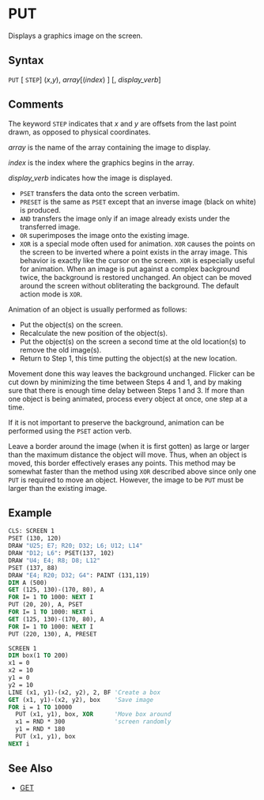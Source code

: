 # PUT

Displays a graphics image on the screen.

## Syntax

`PUT` [ `STEP`] (*x*,*y*), *array*[(*index*) ] [, *display_verb*]

## Comments

The keyword `STEP` indicates that *x* and *y* are offsets from the last point drawn, as opposed to physical coordinates.

*array* is the name of the array containing the image to display.

*index* is the index where the graphics begins in the array.

*display_verb* indicates how the image is displayed.

- `PSET` transfers the data onto the screen verbatim.
- `PRESET` is the same as `PSET` except that an inverse image (black on white) is produced.
- `AND` transfers the image only if an image already exists under the transferred image.
- `OR` superimposes the image onto the existing image.
- `XOR` is a special mode often used for animation. `XOR` causes the points on the screen to be inverted where a point exists in the array image. This behavior is exactly like the cursor on the screen. `XOR` is especially useful for animation. When an image is put against a complex background twice, the background is restored unchanged. An object can be moved around the screen without obliterating the background. The default action mode is `XOR`.

Animation of an object is usually performed as follows:

- Put the object(s) on the screen.
- Recalculate the new position of the object(s).
- Put the object(s) on the screen a second time at the old location(s) to remove the old image(s).
- Return to Step 1, this time putting the object(s) at the new location.

Movement done this way leaves the background unchanged. Flicker can be cut down by minimizing the time between Steps 4 and 1, and by making sure that there is enough time delay between Steps 1 and 3. If more than one object is being animated, process every object at once, one step at a time.

If it is not important to preserve the background, animation can be performed using the `PSET` action verb.

Leave a border around the image (when it is first gotten) as large or larger than the maximum distance the object will move. Thus, when an object is moved, this border effectively erases any points. This method may be somewhat faster than the method using `XOR` described above since only one `PUT` is required to move an object. However, the image to be `PUT` must be larger than the existing image.

## Example

```vb
CLS: SCREEN 1
PSET (130, 120)
DRAW "U25; E7; R20; D32; L6; U12; L14"
DRAW "D12; L6": PSET(137, 102)
DRAW "U4; E4; R8; D8; L12"
PSET (137, 88)
DRAW "E4; R20; D32; G4": PAINT (131,119)
DIM A (500)
GET (125, 130)-(170, 80), A
FOR I= 1 TO 1000: NEXT I
PUT (20, 20), A, PSET
FOR I= 1 TO 1000: NEXT i
GET (125, 130)-(170, 80), A
FOR I= 1 TO 1000: NEXT I
PUT (220, 130), A, PRESET
```

```vb
SCREEN 1 
DIM box(1 TO 200)
x1 = 0
x2 = 10
y1 = 0
y2 = 10
LINE (x1, y1)-(x2, y2), 2, BF 'Create a box
GET (x1, y1)-(x2, y2), box    'Save image
FOR i = 1 TO 10000
  PUT (x1, y1), box, XOR      'Move box around
  x1 = RND * 300              'screen randomly
  y1 = RND * 180
  PUT (x1, y1), box
NEXT i 
```

## See Also

- [GET](GET)
